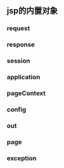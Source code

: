 ## jsp的内置对象

### request

### response

### session

### application

### pageContext

### config

### out

### page

### exception